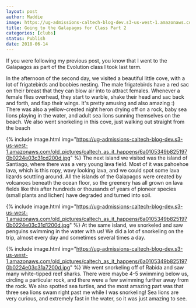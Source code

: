 ```yaml
---
layout: post
author: Maddie
image: https://ug-admissions-caltech-blog-dev.s3-us-west-1.amazonaws.com/old_pictures/caltech_as_it_happens/6a0105349b8251970b0224e03c31b0200d.jpg
title: Going to the Galapagos for Class Part 2
categories: [clubs]
status: Publish
date: 2018-06-14
---
```


If you were following my previous post, you know that I went to the Galapagos as part of the Evolution class I took last term.

In the afternoon of the second day, we visited a beautiful little cove, with a lot of frigatebirds and boobies nesting. The male frigatebirds have a red sac on their breast that they can blow air into to attract females. Whenever a female flies overhead, they start to warble, shake their head and sac back and forth, and flap their wings. It's pretty amusing and also amazing :)
There was also a yellow-crested night heron drying off on a rock, baby sea lions playing in the water, and adult sea lions sunning themselves on the beach. We also went snorkeling in this cove, just walking out straight from the beach


{% include image.html img="https://ug-admissions-caltech-blog-dev.s3-us-west-1.amazonaws.com/old_pictures/caltech_as_it_happens/6a0105349b8251970b0224e03c31cd200d.jpg" %}
The next island we visited was the island of Santiago, where there was a very young lava field. Most of it was pahoehoe lava, which is this ropy, wavy looking lava, and we could spot some lava lizards scuttling around. All the islands of the Galapagos were created by volcanoes beneath the ocean floor, so the greenery has all grown on lava fields like this after hundreds or thousands of years of pioneer species (small plants and lichen) have degraded and turned into soil.


{% include image.html img="https://ug-admissions-caltech-blog-dev.s3-us-west-1.amazonaws.com/old_pictures/caltech_as_it_happens/6a0105349b8251970b0224e03c31d1200d.jpg" %}
At the same island, we snorkeled and saw penguins swimming in the water with us! We did a lot of snorkeling on the trip, almost every day and sometimes several times a day.


{% include image.html img="https://ug-admissions-caltech-blog-dev.s3-us-west-1.amazonaws.com/old_pictures/caltech_as_it_happens/6a0105349b8251970b0224e03c31a7200d.jpg" %}
We went snorkeling off of Rabida and saw many white-tipped reef sharks. There were maybe 4-5 swimming below us, circling a particular rock, and there were a few swimming further away from the rock. We also spotted sea turtles, and the most amazing part was that three sea lions swam right past me while I was snorkeling! Sea lions are very curious, and extremely fast in the water, so it was just amazing to see.


